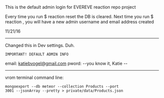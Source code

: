 This is the default admin login for EVEREVE reaction repo project

Every time you run $ reaction reset the DB is cleared.  Next time you run $ reaction ,
you will have a new admin username and email address created


11/21/16
*********************************
Changed this in Dev settings. Duh.

    IMPORTANT! DEFAULT ADMIN INFO
email:  katiebvogel@gmail.com
pword:  --you know it, Katie --

   *********************************





vrom terminal command line:  

    mongoexport --db meteor --collection Products --port
    3001 --jsonArray --pretty > private/data/Products.json
